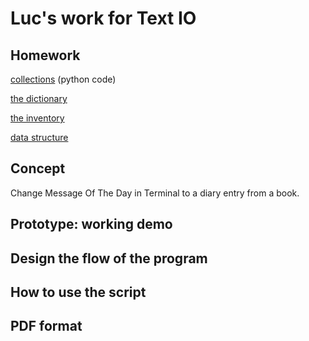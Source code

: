 # Luc's work for Text IO 

## Homework
[collections]() (python code)

[the dictionary]()

[the inventory]()

[data structure]()

## Concept
Change Message Of The Day in Terminal to a diary entry from a book.

## Prototype: working demo

## Design the flow of the program

## How to use the script

## PDF format 
			

